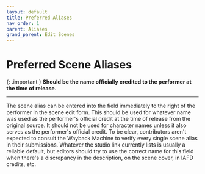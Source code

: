 ```yaml
---
layout: default
title: Preferred Aliases
nav_order: 1
parent: Aliases
grand_parent: Edit Scenes
---
```


# Preferred Scene Aliases

{: .important }
**Should be the name officially credited to the performer at the time of release.**

---

The scene alias can be entered into the field immediately to the right of the performer in the scene edit form. This should be used for whatever name was used as the performer's official credit at the time of release from the original source. It should not be used for character names unless it also serves as the performer's official credit. To be clear, contributors aren't expected to consult the Wayback Machine to verify every single scene alias in their submissions. Whatever the studio link currently lists is usually a reliable default, but editors should try to use the correct name for this field when there's a discrepancy in the description, on the scene cover, in IAFD credits, etc.
